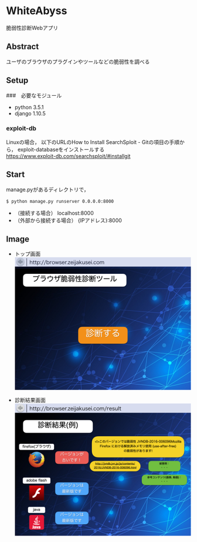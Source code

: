 # WhiteAbyss
脆弱性診断Webアプリ

## Abstract
ユーザのブラウザのプラグインやツールなどの脆弱性を調べる

## Setup
###　必要なモジュール
- python 3.5.1  
- django 1.10.5  

### exploit-db
Linuxの場合， 以下のURLのHow to Install SearchSploit - Gitの項目の手順から， exploit-databaseをインストールする  
https://www.exploit-db.com/searchsploit/#installgit  

## Start
manage.pyがあるディレクトリで，　  
```
$ python manage.py runserver 0.0.0.0:8000  
```

- （接続する場合） localhost:8000
- （外部から接続する場合） {IPアドレス}:8000

## Image
* トップ画面
![image01.jpeg](https://raw.githubusercontent.com/isl14B/WhiteAbyss/develop/screen_shot/image01.jpeg)

* 診断結果画面
![image02.jpeg](https://raw.githubusercontent.com/isl14B/WhiteAbyss/develop/screen_shot/image02.jpeg)
